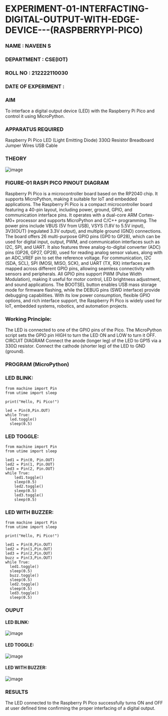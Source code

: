 # EXPERIMENT-01-INTERFACTING-DIGITAL-OUTPUT-WITH-EDGE-DEVICE---(RASPBERRYPI-PICO)
### NAME : NAVEEN S
### DEPARTMENT : CSE(IOT)
### ROLL NO : 212222110030
### DATE OF EXPERIMENT : 

### AIM
To interface a digital output device (LED) with the Raspberry Pi Pico and control it using MicroPython.

### APPARATUS REQUIRED
Raspberry Pi Pico
LED (Light Emitting Diode)
330Ω Resistor
Breadboard
Jumper Wires
USB Cable

### THEORY

 ![image](https://github.com/user-attachments/assets/abeabf63-f321-471e-a991-3adaa9043a8b)

### FIGURE-01 RASPI PICO PINOUT DIAGRAM 
Raspberry Pi Pico is a microcontroller board based on the RP2040 chip. It supports MicroPython, making it suitable for IoT and embedded applications.
The Raspberry Pi Pico is a compact microcontroller board featuring a 40-pin layout, including power, ground, GPIO, and communication interface pins. It operates with a dual-core ARM Cortex-M0+ processor and supports MicroPython and C/C++ programming. The power pins include VBUS (5V from USB), VSYS (1.8V to 5.5V input), 3V3(OUT) (regulated 3.3V output), and multiple ground (GND) connections. The board offers 26 multi-purpose GPIO pins (GP0 to GP28), which can be used for digital input, output, PWM, and communication interfaces such as I2C, SPI, and UART. It also features three analog-to-digital converter (ADC) pins (GP26, GP27, GP28), used for reading analog sensor values, along with an ADC_VREF pin to set the reference voltage. For communication, I2C (SDA, SCL), SPI (MOSI, MISO, SCK), and UART (TX, RX) interfaces are mapped across different GPIO pins, allowing seamless connectivity with sensors and peripherals. All GPIO pins support PWM (Pulse Width Modulation), making it useful for motor control, LED brightness adjustment, and sound applications. The BOOTSEL button enables USB mass storage mode for firmware flashing, while the DEBUG pins (SWD interface) provide debugging capabilities. With its low power consumption, flexible GPIO options, and rich interface support, the Raspberry Pi Pico is widely used for IoT, embedded systems, robotics, and automation projects.

### Working Principle:

The LED is connected to one of the GPIO pins of the Pico.
The MicroPython script sets the GPIO pin HIGH to turn the LED ON and LOW to turn it OFF.
CIRCUIT DIAGRAM
Connect the anode (longer leg) of the LED to GP15 via a 330Ω resistor.
Connect the cathode (shorter leg) of the LED to GND (ground).

### PROGRAM (MicroPython)

### LED BLINK:
```
from machine import Pin
from utime import sleep

print("Hello, Pi Pico!")

led = Pin(0,Pin.OUT)
while True:
  led.toggle()
  sleep(0.5)
```
### LED TOGGLE:
```
from machine import Pin
from utime import sleep

led1 = Pin(0, Pin.OUT)
led2 = Pin(1, Pin.OUT)
led3 = Pin(2, Pin.OUT)
while True:
    led1.toggle()
    sleep(0.5)
    led2.toggle()
    sleep(0.5)
    led3.toggle()
    sleep(0.5)
````
### LED WITH BUZZER:
```
from machine import Pin
from utime import sleep

print("Hello, Pi Pico!")

led1 = Pin(0,Pin.OUT)
led2 = Pin(1,Pin.OUT)
led3 = Pin(2,Pin.OUT)
buzz = Pin(3,Pin.OUT)
while True:
  led1.toggle()
  sleep(0.5)
  buzz.toggle()
  sleep(0.5)
  led2.toggle()
  sleep(0.5)
  led3.toggle()
  sleep(0.5)
```
### OUPUT  

#### LED BLINK:

![image](https://github.com/user-attachments/assets/d90f787b-1f65-4716-bd95-800fc8db3555)

#### LED TOGGLE:

![image](https://github.com/user-attachments/assets/943c8ec0-c949-45df-b0dc-bdd08ff67e10)

#### LED WITH BUZZER: 

![image](https://github.com/user-attachments/assets/cbf1dcd3-14af-4167-8364-20b6b0698e02)

 ### RESULTS
The LED connected to the Raspberry Pi Pico successfully turns ON and OFF at  user defined time  confirming the proper interfacing of a digital output.
